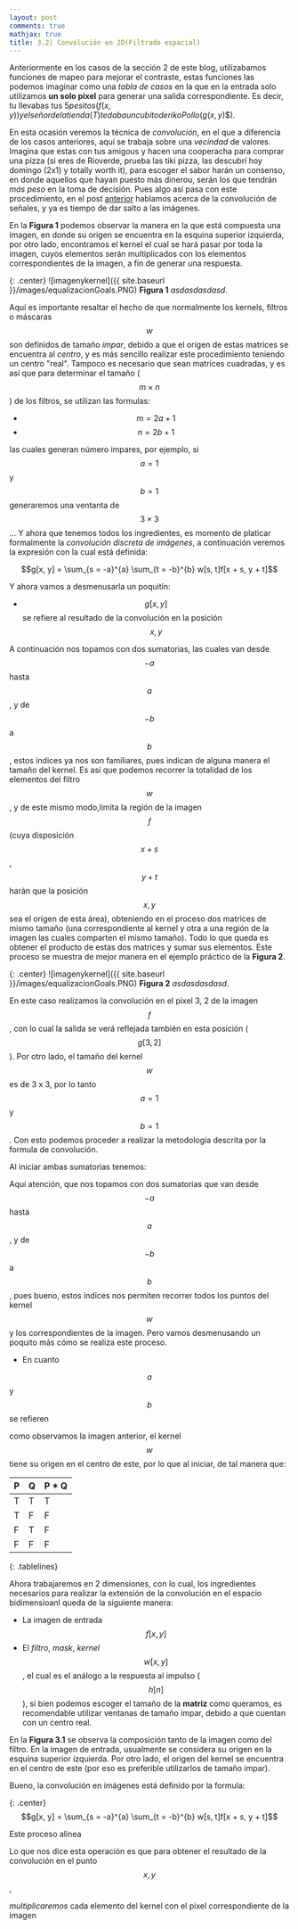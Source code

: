```yaml
---
layout: post
comments: true
mathjax: true
title: 3.2| Convolución en 2D(Filtrado espacial)
--- 
```

Anteriormente en los casos de la sección 2 de este blog, utilizabamos funciones de mapeo para mejorar el contraste, estas funciones las podemos imaginar como una _tabla de casos_ en la que en la entrada solo utilizamos __un solo pixel__ para generar una salida correspondiente. Es decir, tu llevabas tus $5 pesitos ($$f(x,y)$$) y el señor de la tienda ($$T$$) te daba un cubito de rikoPollo ($$g(x,y)$$).

En esta ocasión veremos la técnica de _convolución_, en el que a diferencia de los casos anteriores, aquí se trabaja sobre una _vecindad_ de valores. Imagina que estas con tus amigous y hacen una cooperacha para comprar una pizza (si eres de Rioverde, prueba las tiki pizza, las descubrí hoy domingo (2x1) y totally worth it), para escoger el sabor harán un consenso, en donde aquellos que hayan puesto más dinerou, serán los que tendrán _más peso_ en la toma de decisión. Pues algo así pasa con este procedimiento, en el post [anterior](https://bryanmed.github.io/Convoluci%C3%B3n/) hablamos acerca de la convolución de señales, y ya es tiempo de dar salto a las imágenes. 

En la __Figura 1__ podemos observar la manera en la que está compuesta una imagen, en donde su origen se encuentra en la esquina superior izquierda, por otro lado, encontramos el kernel el cual se hará pasar por toda la imagen, cuyos elementos serán multiplicados con los elementos correspondientes de la imagen, a fin de generar una respuesta. 

{: .center}
![imagenykernel]({{ site.baseurl }}/images/equalizacionGoals.PNG)
__Figura 1__ _asdasdasdasd_.

Aquí es importante resaltar el hecho de que normalmente los kernels, filtros o máscaras $$w$$ son definidos de tamaño _impar_, debido a que el origen de estas matrices se encuentra al _centro_, y es más sencillo realizar este procedimiento teniendo un centro "real". Tampoco es necesario que sean matrices cuadradas, y es así que para determinar el tamaño ($$m \times n$$) de los filtros, se utilizan las formulas:

* $$m = 2a + 1$$
* $$n = 2b + 1$$

las cuales generan número impares, por ejemplo, si $$a = 1$$ y $$b = 1$$ generaremos una ventanta de $$3 \times 3$$... Y ahora que tenemos todos los ingredientes, es momento de platicar formalmente la _convolución discreta de imágenes_, a continuación veremos la expresión con la cual está definida: 

 $$g[x, y] = \sum_{s = -a}^{a} \sum_{t = -b}^{b} w[s, t]f[x + s, y + t]$$

Y ahora vamos a desmenusarla un poquitín:

* $$g[x, y]$$ se refiere al resultado de la convolución en la posición $$x, y$$

A continuación nos topamos con dos sumatorias, las cuales van desde $$-a$$ hasta $$a$$, y de $$-b$$ a $$b$$, estos índices ya nos son familiares, pues indican de alguna manera el tamaño del kernel. Es así que podemos recorrer la totalidad de los elementos del filtro $$w$$, y de este mismo modo,limita la región de la imagen $$f$$ (cuya disposición $$x + s$$, $$y + t$$ harán que la posición $$x, y$$ sea el origen de esta área), obteniendo en el proceso dos matrices de mismo tamaño (una correspondiente al kernel y otra a una región de la imagen las cuales comparten el mismo tamaño). Todo lo que queda es obtener el producto de estas dos matrices y sumar sus elementos. Este proceso se muestra de mejor manera en el ejemplo práctico de la __Figura 2__.

{: .center}
![imagenykernel]({{ site.baseurl }}/images/equalizacionGoals.PNG)
__Figura 2__ _asdasdasdasd_.


En este caso realizamos la convolución en el pixel 3, 2 de la imagen $$f$$, con lo cual la salida se verá reflejada también en esta posición ($$g[3, 2]$$). Por otro lado, el tamaño del kernel $$w$$ es de 3 x 3, por lo tanto $$a = 1$$ y $$b = 1$$. Con esto podemos proceder a realizar la metodología descrita por la formula de convolución.

Al iniciar ambas sumatorias tenemos:

Aquí atención, que nos topamos con dos sumatorias que van desde $$-a$$ hasta $$a$$, y de $$-b$$ a $$b$$, pues bueno, estos índices nos permiten recorrer todos los puntos del kernel $$w$$ y los correspondientes de la imagen. Pero vamos desmenusando un poquito más cómo se realiza este proceso.

* En cuanto 

$$a$$ y $$b$$ se refieren 

como observamos la imagen anterior, el kernel $$w$$ tiene su origen en el centro de este, por lo que al iniciar, de tal manera que:

| P | Q | P * Q |
| - | - | - |
| T | T | T |
| T | F | F |
| F | T | F |
| F | F | F |
{: .tablelines}


Ahora trabajaremos en 2 dimensiones, con lo cual, los ingredientes necesarios para realizar la extensión de la convolución en el espacio bidimensioanl queda de la siguiente manera: 

* La imagen de entrada $$f[x, y]$$
* El _filtro_, _mask_, _kernel_ $$w[x, y]$$, el cual es el análogo a la respuesta al impulso ($$h[n]$$), si bien podemos escoger el tamaño de la __matriz__ como queramos, es recomendable utilizar ventanas de tamaño impar, debido a que cuentan con un centro real.

En la __Figura 3.1__ se observa la composición tanto de la imagen como del filtro. En la imagen de entrada, usualmente se considera su origen en la esquina superior izquierda. Por otro lado, el origen del kernel se encuentra en el centro de este (por eso es preferible utilizarlos de tamaño impar).

Bueno, la convolución en imágenes está definido por la formula:

{: .center}
$$g[x, y] = \sum_{s = -a}^{a} \sum_{t = -b}^{b} w[s, t]f[x + s, y + t]$$

Este proceso alinea 


Lo que nos dice esta operación es que para obtener el resultado de la convolución en el punto $$x, y$$, 

_multiplicaremos_ cada elemento del kernel con el pixel correspondiente de la imagen 
